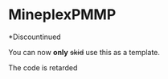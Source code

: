 # MineplexPMMP
*Discountinued

You can now **only** ~~skid~~ use this as a template.

The code is retarded
